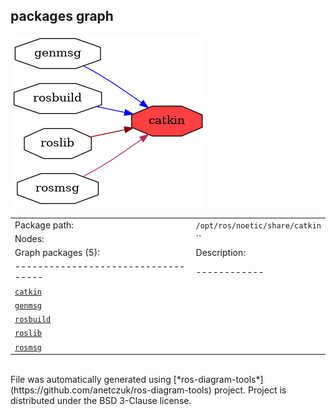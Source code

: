 <!--
File was automatically generated using 'ros-diagram-tools' project.
Project is distributed under the BSD 3-Clause license.
-->

## packages graph

[![catkin](catkin.png "catkin")](catkin.png)

|     |     |
| --- | --- |
| Package path: | `/opt/ros/noetic/share/catkin` |
| Nodes: | `` |
| Graph packages (5): | Description: |
| ----------------------------------- | ------------ |
| [`catkin`](catkin.html) |  |
| [`genmsg`](genmsg.html) |  |
| [`rosbuild`](rosbuild.html) |  |
| [`roslib`](roslib.html) |  |
| [`rosmsg`](rosmsg.html) |  |


</br>
File was automatically generated using [*ros-diagram-tools*](https://github.com/anetczuk/ros-diagram-tools) project.
Project is distributed under the BSD 3-Clause license.
